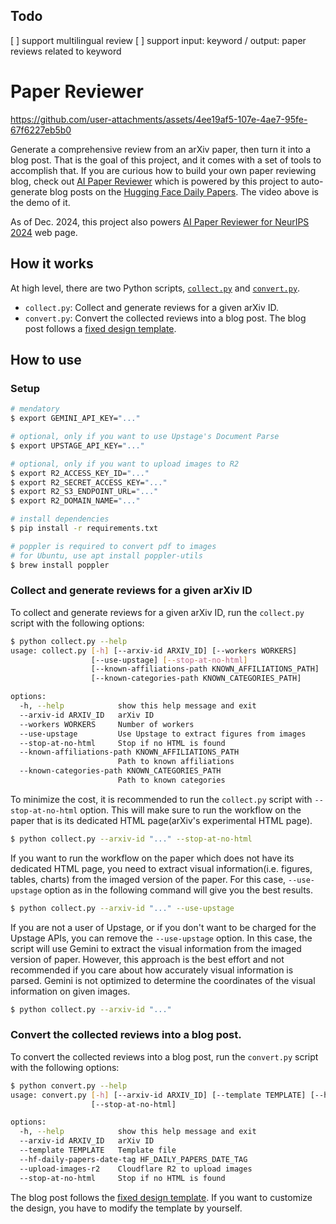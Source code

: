 ## Todo
[ ] support multilingual review
[ ] support input: keyword / output: paper reviews related to keyword

# Paper Reviewer

https://github.com/user-attachments/assets/4ee19af5-107e-4ae7-95fe-67f6227eb5b0

Generate a comprehensive review from an arXiv paper, then turn it into a blog post. That is the goal of this project, and it comes with a set of tools to accomplish that. If you are curious how to build your own paper reviewing blog, check out [AI Paper Reviewer](https://deep-diver.github.io/ai-paper-reviewer) which is powered by this project to auto-generate blog posts on the [Hugging Face Daily Papers](https://huggingface.co/papers). The video above is the demo of it.

As of Dec. 2024, this project also powers [AI Paper Reviewer for NeurIPS 2024](https://deep-diver.github.io/neurips2024/) web page.

## How it works

At high level, there are two Python scripts, [`collect.py`](./collect.py) and [`convert.py`](./convert.py). 
- `collect.py`: Collect and generate reviews for a given arXiv ID.
- `convert.py`: Convert the collected reviews into a blog post. The blog post follows a [fixed design template](https://deep-diver.github.io/ai-paper-reviewer).

## How to use

### Setup 

```bash
# mendatory
$ export GEMINI_API_KEY="..."

# optional, only if you want to use Upstage's Document Parse
$ export UPSTAGE_API_KEY="..." 

# optional, only if you want to upload images to R2
$ export R2_ACCESS_KEY_ID="..." 
$ export R2_SECRET_ACCESS_KEY="..."
$ export R2_S3_ENDPOINT_URL="..."
$ export R2_DOMAIN_NAME="..."

# install dependencies
$ pip install -r requirements.txt

# poppler is required to convert pdf to images
# for Ubuntu, use apt install poppler-utils 
$ brew install poppler
```

### Collect and generate reviews for a given arXiv ID

To collect and generate reviews for a given arXiv ID, run the `collect.py` script with the following options:

```bash
$ python collect.py --help
usage: collect.py [-h] [--arxiv-id ARXIV_ID] [--workers WORKERS] 
                  [--use-upstage] [--stop-at-no-html] 
                  [--known-affiliations-path KNOWN_AFFILIATIONS_PATH]
                  [--known-categories-path KNOWN_CATEGORIES_PATH]

options:
  -h, --help            show this help message and exit
  --arxiv-id ARXIV_ID   arXiv ID
  --workers WORKERS     Number of workers
  --use-upstage         Use Upstage to extract figures from images
  --stop-at-no-html     Stop if no HTML is found
  --known-affiliations-path KNOWN_AFFILIATIONS_PATH
                        Path to known affiliations
  --known-categories-path KNOWN_CATEGORIES_PATH
                        Path to known categories
```

To minimize the cost, it is recommended to run the `collect.py` script with `--stop-at-no-html` option. This will make sure to run the workflow on the paper that is its dedicated HTML page(arXiv's experimental HTML page). 

```bash
$ python collect.py --arxiv-id "..." --stop-at-no-html
```

If you want to run the workflow on the paper which does not have its dedicated HTML page, you need to extract visual information(i.e. figures, tables, charts) from the imaged version of the paper. For this case, `--use-upstage` option as in the following command will give you the best results. 

```bash
$ python collect.py --arxiv-id "..." --use-upstage 
```

If you are not a user of Upstage, or if you don't want to be charged for the Upstage APIs, you can remove the `--use-upstage` option. In this case, the script will use Gemini to extract the visual information from the imaged version of paper. However, this approach is the best effort and not recommended if you care about how accurately visual information is parsed. Gemini is not optimized to determine the coordinates of the visual information on given images.

```bash
$ python collect.py --arxiv-id "..." 
```

### Convert the collected reviews into a blog post.

To convert the collected reviews into a blog post, run the `convert.py` script with the following options:

```bash
$ python convert.py --help
usage: convert.py [-h] [--arxiv-id ARXIV_ID] [--template TEMPLATE] [--hf-daily-papers-date-tag HF_DAILY_PAPERS_DATE_TAG] [--upload-images-r2]
                  [--stop-at-no-html]

options:
  -h, --help            show this help message and exit
  --arxiv-id ARXIV_ID   arXiv ID
  --template TEMPLATE   Template file
  --hf-daily-papers-date-tag HF_DAILY_PAPERS_DATE_TAG
  --upload-images-r2    Cloudflare R2 to upload images
  --stop-at-no-html     Stop if no HTML is found
```

The blog post follows the [fixed design template](https://deep-diver.github.io/ai-paper-reviewer). If you want to customize the design, you have to modify the template by yourself. 
